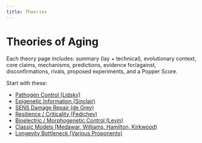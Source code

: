 ```yaml
---
title: Theories
---
```


# Theories of Aging

Each theory page includes: summary (lay + technical), evolutionary context, core claims, mechanisms, predictions, evidence for/against, disconfirmations, rivals, proposed experiments, and a Popper Score.

Start with these:

- [Pathogen Control (Lidsky)](pathogen_control.md)
- [Epigenetic Information (Sinclair)](epigenetic_information.md)
- [SENS Damage Repair (de Grey)](sens_damage_repair.md)
- [Resilience / Criticality (Fedichev)](resilience_criticality.md)
- [Bioelectric / Morphogenetic Control (Levin)](bioelectric_morphogenetic_control.md)
- [Classic Models (Medawar, Williams, Hamilton, Kirkwood)](classic_models.md)
- [Longevity Bottleneck (Various Proponents)](longevity_bottleneck.md)
